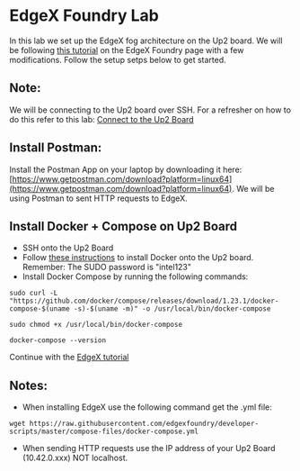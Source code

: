 # EdgeX Foundry Lab

In this lab we set up the EdgeX fog architecture on the Up2 board. We will be following [this tutorial](https://docs.edgexfoundry.org/Ch-Walkthrough.html) on the EdgeX Foundry page with a few modifications. Follow the setup setps below to get started. 


## Note: 
We will be connecting to the Up2 board over SSH. For a refresher on how to do this refer to this lab: [Connect to the Up2 Board](https://github.com/intel-iot-devkit/smart-video-workshop/blob/master/up2-vision-kit/dev_machine_setup.md) 

## Install Postman:

Install the Postman App on your laptop by downloading it here: [https://www.getpostman.com/download?platform=linux64](https://www.getpostman.com/download?platform=linux64). We will be using Postman to sent HTTP requests to EdgeX. 

## Install Docker + Compose on Up2 Board

- SSH onto the Up2 Board 
- Follow [these instructions](https://docs.docker.com/install/linux/docker-ce/ubuntu/#set-up-the-repository) to install Docker onto the Up2 board. Remember: The SUDO password is "intel123"
- Install Docker Compose by running the following commands:
```
sudo curl -L "https://github.com/docker/compose/releases/download/1.23.1/docker-compose-$(uname -s)-$(uname -m)" -o /usr/local/bin/docker-compose

sudo chmod +x /usr/local/bin/docker-compose

docker-compose --version
```

Continue with the [EdgeX tutorial](https://docs.edgexfoundry.org/Ch-WalkthroughRunning.html) 

## Notes:

- When installing EdgeX use the following command get the .yml file: 
```
wget https://raw.githubusercontent.com/edgexfoundry/developer-scripts/master/compose-files/docker-compose.yml
```

- When sending HTTP requests use the IP address of your Up2 Board (10.42.0.xxx) NOT localhost. 
